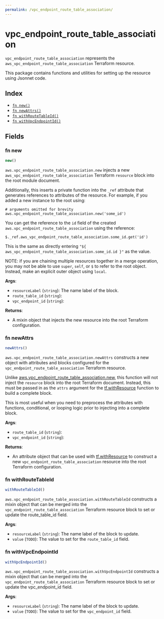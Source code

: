 ```yaml
---
permalink: /vpc_endpoint_route_table_association/
---
```


# vpc_endpoint_route_table_association

`vpc_endpoint_route_table_association` represents the `aws_vpc_endpoint_route_table_association` Terraform resource.



This package contains functions and utilities for setting up the resource using Jsonnet code.


## Index

* [`fn new()`](#fn-new)
* [`fn newAttrs()`](#fn-newattrs)
* [`fn withRouteTableId()`](#fn-withroutetableid)
* [`fn withVpcEndpointId()`](#fn-withvpcendpointid)

## Fields

### fn new

```ts
new()
```


`aws.vpc_endpoint_route_table_association.new` injects a new `aws_vpc_endpoint_route_table_association` Terraform `resource`
block into the root module document.

Additionally, this inserts a private function into the `_ref` attribute that generates references to attributes of the
resource. For example, if you added a new instance to the root using:

    # arguments omitted for brevity
    aws.vpc_endpoint_route_table_association.new('some_id')

You can get the reference to the `id` field of the created `aws.vpc_endpoint_route_table_association` using the reference:

    $._ref.aws_vpc_endpoint_route_table_association.some_id.get('id')

This is the same as directly entering `"${ aws_vpc_endpoint_route_table_association.some_id.id }"` as the value.

NOTE: if you are chaining multiple resources together in a merge operation, you may not be able to use `super`, `self`,
or `$` to refer to the root object. Instead, make an explicit outer object using `local`.

**Args**:
  - `resourceLabel` (`string`): The name label of the block.
  - `route_table_id` (`string`): 
  - `vpc_endpoint_id` (`string`): 

**Returns**:
- A mixin object that injects the new resource into the root Terraform configuration.


### fn newAttrs

```ts
newAttrs()
```


`aws.vpc_endpoint_route_table_association.newAttrs` constructs a new object with attributes and blocks configured for the `vpc_endpoint_route_table_association`
Terraform resource.

Unlike [aws.vpc_endpoint_route_table_association.new](#fn-vpcendpointroutetableassociationnew), this function will not inject the `resource`
block into the root Terraform document. Instead, this must be passed in as the `attrs` argument for the
[tf.withResource](https://github.com/tf-libsonnet/core/tree/main/docs#fn-withresource) function to build a complete block.

This is most useful when you need to preprocess the attributes with functions, conditional, or looping logic prior to
injecting into a complete block.

**Args**:
  - `route_table_id` (`string`): 
  - `vpc_endpoint_id` (`string`): 

**Returns**:
  - An attribute object that can be used with [tf.withResource](https://github.com/tf-libsonnet/core/tree/main/docs#fn-withresource) to construct a new `vpc_endpoint_route_table_association` resource into the root Terraform configuration.


### fn withRouteTableId

```ts
withRouteTableId()
```

`aws.vpc_endpoint_route_table_association.withRouteTableId` constructs a mixin object that can be merged into the `vpc_endpoint_route_table_association`
Terraform resource block to set or update the route_table_id field.



**Args**:
  - `resourceLabel` (`string`): The name label of the block to update.
  - `value` (`TODO`): The value to set for the `route_table_id` field.


### fn withVpcEndpointId

```ts
withVpcEndpointId()
```

`aws.vpc_endpoint_route_table_association.withVpcEndpointId` constructs a mixin object that can be merged into the `vpc_endpoint_route_table_association`
Terraform resource block to set or update the vpc_endpoint_id field.



**Args**:
  - `resourceLabel` (`string`): The name label of the block to update.
  - `value` (`TODO`): The value to set for the `vpc_endpoint_id` field.
